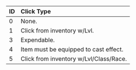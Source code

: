 **ID**|**Click Type**
:-----|:-----
0|None.
1|Click from inventory w/Lvl.
3|Expendable.
4|Item must be equipped to cast effect.
5|Click from inventory w/Lvl/Class/Race.
